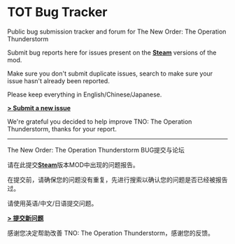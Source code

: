 # TOT Bug Tracker

Public bug submission tracker and forum for The New Order: The Operation Thunderstorm

Submit bug reports here for issues present on the [**Steam**](https://steamcommunity.com/sharedfiles/filedetails/?id=3379310704) versions of the mod.

Make sure you don't submit duplicate issues, search to make sure your issue hasn't already been reported.

Please keep everything in English/Chinese/Japanese.

[**> Submit a new issue**](https://github.com/lkochiyasanael/TOT-Bug-Tracker/issues/new/choose)

We're grateful you decided to help improve TNO: The Operation Thunderstorm, thanks for your report.

---

The New Order: The Operation Thunderstorm BUG提交与论坛

请在此提交[**Steam**](https://steamcommunity.com/sharedfiles/filedetails/?id=3379310704)版本MOD中出现的问题报告。

在提交前，请确保您的问题没有重复，先进行搜索以确认您的问题是否已经被报告过。

请使用英语/中文/日语提交问题。

[**> 提交新问题**](https://github.com/lkochiyasanael/TOT-Bug-Tracker/issues/new/choose)

感谢您决定帮助改善 TNO: The Operation Thunderstorm，感谢您的反馈。

